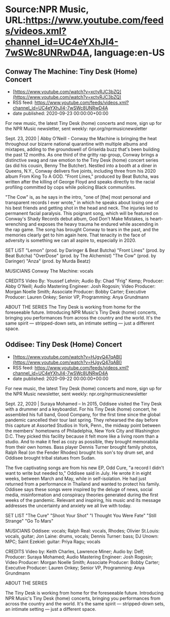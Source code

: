 # Source:NPR Music, URL:https://www.youtube.com/feeds/videos.xml?channel_id=UC4eYXhJI4-7wSWc8UNRwD4A, language:en-US

## Conway The Machine: Tiny Desk (Home) Concert
 - [https://www.youtube.com/watch?v=xctyRJC3bZQ](https://www.youtube.com/watch?v=xctyRJC3bZQ)
 - RSS feed: https://www.youtube.com/feeds/videos.xml?channel_id=UC4eYXhJI4-7wSWc8UNRwD4A
 - date published: 2020-09-23 00:00:00+00:00

For new music, the latest Tiny Desk (home) concerts and more, sign up for the NPR Music newsletter, sent weekly: npr.org/nprmusicnewsletter

Sept. 23, 2020 | Abby O'Neill - Conway the Machine is bringing the heat throughout our bizarre national quarantine with multiple albums and mixtapes, adding to the groundswell of Griselda buzz that's been building the past 12 months. As one third of the gritty rap group, Conway brings a distinctive swag and raw emotion to the Tiny Desk (home) concert series (as did his cousin, Benny The Butcher). Nestled into a booth at a diner in Queens, N.Y., Conway delivers five joints, including three from his 2020 album From King To A GOD. "Front Lines," produced by Beat Butcha, was written after the killing of George Floyd and speaks directly to the racial profiling committed by cops while policing Black communities.

"The Cow" is, as he says in the intro, "one of [the] most personal and transparent records I ever wrote," in which he speaks about losing one of his best friends and getting shot in the head and neck. The injuries led to permanent facial paralysis. This poignant song, which will be featured on Conway's Shady Records debut album, God Don't Make Mistakes, is heart-wrenching and exposes the heavy trauma he endured while ascending in the rap game. The song has brought Conway to tears in the past, and the memories clearly get to him again here. That tenacity in the face of adversity is something we can all aspire to, especially in 2020.

SET LIST
"Lemon" (prod. by Daringer & Beat Butcha)
"Front Lines" (prod. by Beat Butcha)
"OverDose" (prod. by The Alchemist)
"The Cow" (prod. by Daringer)
"Anza" (prod. by Murda Beatz)

MUSICIANS
Conway The Machine: vocals

CREDITS
Video By: Youssef Lehnin; Audio By: Chad "Frig" Kemp; Producer: Abby O'Neill; Audio Mastering Engineer: Josh Rogosin; Video Producer: Morgan Noelle Smith; Associate Producer: Bobby Carter; Executive Producer: Lauren Onkey; Senior VP, Programming: Anya Grundmann

ABOUT THE SERIES
The Tiny Desk is working from home for the foreseeable future. Introducing NPR Music's Tiny Desk (home) concerts, bringing you performances from across the country and the world. It's the same spirit — stripped-down sets, an intimate setting — just a different space.

## Oddisee: Tiny Desk (Home) Concert
 - [https://www.youtube.com/watch?v=HJgyQ47qABI](https://www.youtube.com/watch?v=HJgyQ47qABI)
 - RSS feed: https://www.youtube.com/feeds/videos.xml?channel_id=UC4eYXhJI4-7wSWc8UNRwD4A
 - date published: 2020-09-22 00:00:00+00:00

For new music, the latest Tiny Desk (home) concerts and more, sign up for the NPR Music newsletter, sent weekly: npr.org/nprmusicnewsletter

Sept. 22, 2020 | Suraya Mohamed – In 2015, Oddisee visited the Tiny Desk with a drummer and a keyboardist. For his Tiny Desk (home) concert, he assembled his full band, Good Company, for the first time since the global pandemic cancelled their tour last spring. They rehearsed the day before this capture at Assorted Studios in York, Penn., the midway point between the members' hometowns of Philadelphia, New York City and Washington D.C. They picked this facility because it felt more like a living room than a studio. And to make it feel as cozy as possible, they brought memorabilia from their own homes. Bass player Dennis Turner brought family photos, Ralph Real (on the Fender Rhodes) brought his son's toy drum set, and Oddisee brought tribal statues from Sudan.

The five captivating songs are from his new EP, Odd Cure, "a record I didn't want to write but needed to," Oddisee said in July. He wrote it in eight weeks, between March and May, while in self-isolation. He had just returned from a performance in Thailand and wanted to protect his family. Oddisee says these songs were inspired by the deluge of news, social media, misinformation and conspiracy theories generated during the first weeks of the pandemic. Relevant and inspiring, his music and its message addresses the uncertainty and anxiety we all live with today.

SET LIST
"The Cure"
"Shoot Your Shot"
"I Thought You Were Fate"
"Still Strange"
"Go To Mars"

MUSICIANS
Oddisee: vocals; Ralph Real: vocals, Rhodes; Olivier St.Louis: vocals, guitar; Jon Laine: drums, vocals; Dennis Turner: bass; DJ Unown: MPC; Saint Ezekiel: guitar: Priya Ragu; vocals

CREDITS
Video by: Keith Charles, Lawrence Miner; Audio by: Delf; Producer: Suraya Mohamed; Audio Mastering Engineer: Josh Rogosin; Video Producer: Morgan Noelle Smith; Associate Producer: Bobby Carter; Executive Producer: Lauren Onkey; Senior VP, Programming: Anya Grundmann


ABOUT THE SERIES

The Tiny Desk is working from home for the foreseeable future. Introducing NPR Music's Tiny Desk (home) concerts, bringing you performances from across the country and the world. It's the same spirit — stripped-down sets, an intimate setting — just a different space.

